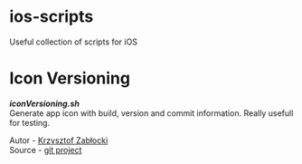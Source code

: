 ios-scripts
===========

Useful collection of scripts for iOS


Icon Versioning
===========
***iconVersioning.sh***  
Generate app icon with build, version and commit information. Really usefull for testing.  

Autor - [Krzysztof Zabłocki](https://github.com/krzysztofzablocki)  
Source - [git project](https://github.com/krzysztofzablocki/IconOverlaying)  
